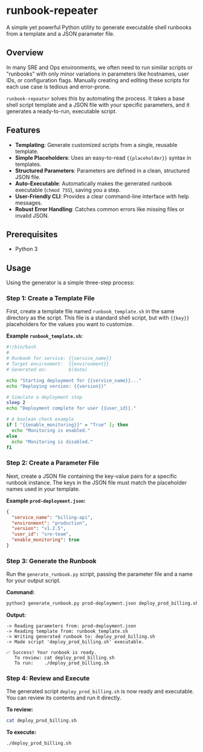# runbook-repeater

A simple yet powerful Python utility to generate executable shell runbooks from a template and a JSON parameter file.

## Overview

In many SRE and Ops environments, we often need to run similar scripts or "runbooks" with only minor variations in parameters like hostnames, user IDs, or configuration flags. Manually creating and editing these scripts for each use case is tedious and error-prone.

`runbook-repeater` solves this by automating the process. It takes a base shell script template and a JSON file with your specific parameters, and it generates a ready-to-run, executable script.

## Features

*   **Templating**: Generate customized scripts from a single, reusable template.
*   **Simple Placeholders**: Uses an easy-to-read `{{placeholder}}` syntax in templates.
*   **Structured Parameters**: Parameters are defined in a clean, structured JSON file.
*   **Auto-Executable**: Automatically makes the generated runbook executable (`chmod 755`), saving you a step.
*   **User-Friendly CLI**: Provides a clear command-line interface with help messages.
*   **Robust Error Handling**: Catches common errors like missing files or invalid JSON.

## Prerequisites

*   Python 3

## Usage

Using the generator is a simple three-step process:

### Step 1: Create a Template File

First, create a template file named `runbook_template.sh` in the same directory as the script. This file is a standard shell script, but with `{{key}}` placeholders for the values you want to customize.

**Example `runbook_template.sh`:**
```bash
#!/bin/bash
#
# Runbook for service: {{service_name}}
# Target environment:  {{environment}}
# Generated on:        $(date)

echo "Starting deployment for {{service_name}}..."
echo "Deploying version: {{version}}"

# Simulate a deployment step
sleep 2
echo "Deployment complete for user {{user_id}}."

# A boolean check example
if [ "{{enable_monitoring}}" = "True" ]; then
  echo "Monitoring is enabled."
else
  echo "Monitoring is disabled."
fi
```

### Step 2: Create a Parameter File

Next, create a JSON file containing the key-value pairs for a specific runbook instance. The keys in the JSON file must match the placeholder names used in your template.

**Example `prod-deployment.json`:**
```json
{
  "service_name": "billing-api",
  "environment": "production",
  "version": "v1.2.5",
  "user_id": "sre-team",
  "enable_monitoring": true
}
```

### Step 3: Generate the Runbook

Run the `generate_runbook.py` script, passing the parameter file and a name for your output script.

**Command:**
```bash
python3 generate_runbook.py prod-deployment.json deploy_prod_billing.sh
```

**Output:**
```
-> Reading parameters from: prod-deployment.json
-> Reading template from: runbook_template.sh
-> Writing generated runbook to: deploy_prod_billing.sh
-> Made script 'deploy_prod_billing.sh' executable.

✅ Success! Your runbook is ready.
   To review: cat deploy_prod_billing.sh
   To run:    ./deploy_prod_billing.sh
```

### Step 4: Review and Execute

The generated script `deploy_prod_billing.sh` is now ready and executable. You can review its contents and run it directly.

**To review:**
```bash
cat deploy_prod_billing.sh
```

**To execute:**
```bash
./deploy_prod_billing.sh
```